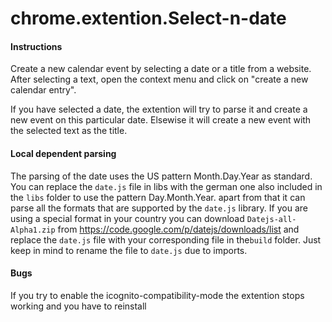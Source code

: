 chrome.extention.Select-n-date
==============================

#### Instructions

Create a new calendar event by selecting a date or a title from a website. After selecting a text, open the context menu and click on "create a new calendar entry". 

If you have selected a date, the extention will try to parse it and create a new event on this particular date. Elsewise it will create a new event with the selected text as the title.

#### Local dependent parsing

The parsing of the date uses the US pattern Month.Day.Year as standard. You can replace the `date.js` file in libs with the german one also included in the `libs` folder to use the pattern Day.Month.Year. 
apart from that it can parse all the formats that are supported by the `date.js` library. If you are using a special format
in your country you can download `Datejs-all-Alpha1.zip` from https://code.google.com/p/datejs/downloads/list and replace the `date.js` file with your corresponding file in the`build` folder. Just keep in mind to rename the file to `date.js` due to imports.

#### Bugs

If you try to enable the icognito-compatibility-mode the extention stops working and you have to reinstall

